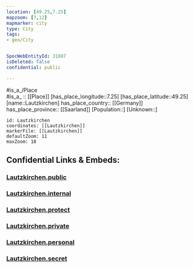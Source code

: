 ```yaml
---
location: [49.25,7.25] 
mapzoom: [7,12] 
mapmarker: city 
type: City
tags:
- geo/City


SpocWebEntityId: 31887
isDeleted: false
confidential: public

---
```

#is_a_/Place  
#is_a_ :: [[Place]] 
[has_place_longitude::7.25] 
[has_place_latitude::49.25] 
[name::Lautzkirchen] 
has_place_country:: [[Germany]]  
has_place_province:: [[Saarland]] 
[Population::] 
[Unknown::] 


```leaflet
id: Lautzkirchen
coordinates: [[Lautzkirchen]] 
markerFile: [[Lautzkirchen]] 
defaultZoom: 11 
maxZoom: 18
```


## Confidential Links & Embeds: 

### [Lautzkirchen.public](/_public/\Earth\Continent\Europe\Europe~Central\Germany\Germany~West\Saarland\counties~Saarland\Saarpfalz-Kreis\cities~Saarpfalz-Kreis\BlieskastelLautzkirchen.public.md) 

### [Lautzkirchen.internal](/_internal/\Earth\Continent\Europe\Europe~Central\Germany\Germany~West\Saarland\counties~Saarland\Saarpfalz-Kreis\cities~Saarpfalz-Kreis\BlieskastelLautzkirchen.internal.md) 

### [Lautzkirchen.protect](/_protect/\Earth\Continent\Europe\Europe~Central\Germany\Germany~West\Saarland\counties~Saarland\Saarpfalz-Kreis\cities~Saarpfalz-Kreis\BlieskastelLautzkirchen.protect.md) 

### [Lautzkirchen.private](/_private/\Earth\Continent\Europe\Europe~Central\Germany\Germany~West\Saarland\counties~Saarland\Saarpfalz-Kreis\cities~Saarpfalz-Kreis\BlieskastelLautzkirchen.private.md) 

### [Lautzkirchen.personal](/_personal/\Earth\Continent\Europe\Europe~Central\Germany\Germany~West\Saarland\counties~Saarland\Saarpfalz-Kreis\cities~Saarpfalz-Kreis\BlieskastelLautzkirchen.personal.md) 

### [Lautzkirchen.secret](/_secret/\Earth\Continent\Europe\Europe~Central\Germany\Germany~West\Saarland\counties~Saarland\Saarpfalz-Kreis\cities~Saarpfalz-Kreis\BlieskastelLautzkirchen.secret.md)

